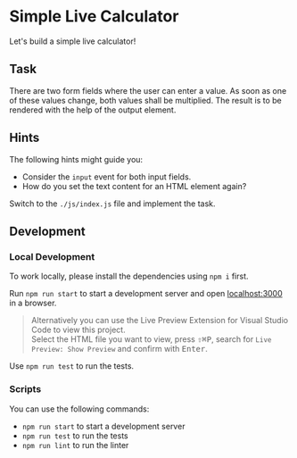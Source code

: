 # Simple Live Calculator

Let's build a simple live calculator!

## Task

There are two form fields where the user can enter a value.
As soon as one of these values change, both values shall be multiplied. The result is to be rendered with the help of the output element.

## Hints

The following hints might guide you:

- Consider the `input` event for both input fields.
- How do you set the text content for an HTML element again?

Switch to the `./js/index.js` file and implement the task.

## Development

### Local Development

To work locally, please install the dependencies using `npm i` first.

Run `npm run start` to start a development server and open [localhost:3000](http://localhost:3000) in a browser.

> Alternatively you can use the Live Preview Extension for Visual Studio Code to view this project.  
> Select the HTML file you want to view, press <kbd>⇧</kbd><kbd>⌘</kbd><kbd>P</kbd>, search for `Live Preview: Show Preview` and confirm with <kbd>Enter</kbd>.

Use `npm run test` to run the tests.

### Scripts

You can use the following commands:

- `npm run start` to start a development server
- `npm run test` to run the tests
- `npm run lint` to run the linter
